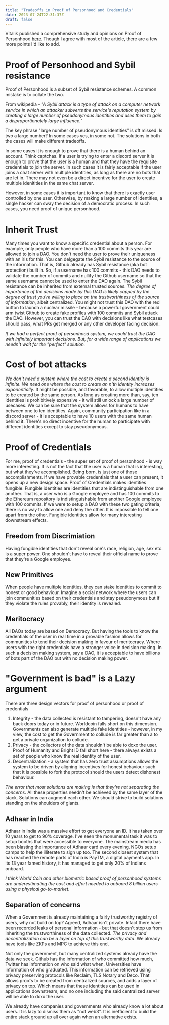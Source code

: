 ```yaml
---
title: "Tradeoffs in Proof of Personhood and Credentials"
date: 2023-07-24T22:31:37Z
draft: false
---
```


Vitalik published a comprehensive study and opinions on Proof of Personhood [here](https://vitalik.ca). Though I agree with most of the article, there are a few more points I'd like to add. 

# Proof of Personhood and Sybil resistance
Proof of Personhood is a subset of Sybil resistance schemes. A common mistake is to collate the two. 

From wikipedia - _"A Sybil attack is a type of attack on a computer network service in which an attacker subverts the service's reputation system by creating a large number of pseudonymous identities and uses them to gain a disproportionately large influence."_

The key phrase "large number of pseudonymous identities" is oft missed. Is two a large number? In some cases yes, in some not. The solutions in both the cases will make different tradeoffs. 

In some cases it is enough to prove that there is a human behind an account. Think captchas. If a user is trying to enter a discord server it is enough to prove that the user is a human and that they have the requisite credentials to join the server. In such cases it is fairly acceptable if the user joins a chat server with multiple identities, as long as there are no bots that are let in. There may not even be a direct incentive for the user to create multiple idenitities in the same chat server. 

However, in some cases it is important to know that there is exactly user controlled by one user. Otherwise, by making a large number of identities, a single hacker can sway the decision of a democratic process. In such cases, you need proof of unique personhood.

# Inherit Trust
Many times you want to know a specific credential about a person. For example, only people who have more than a 100 commits this year are allowed to join a DAO. You don't need the user to prove their uniqueness with an iris for this. You can delgegate the Sybil resistance to the source of the information. That is, Github already has Sybil resistance (aka bot protection) built in. So, if a username has 100 commits - this DAO needs to validate the number of commits and nullify the Github username so that the same username cannot be used to enter the DAO again. The Sybil resistance can be inherited from external trusted sources. *The degree of importance of the decisions made by this DAO is likely capped by the degree of trust you're willing to place on the trustworthiness of the source of information*, albeit centralized. You might not trust this DAO with the red button to launch a nuclear missile - because a powerful government could arm twist Github to create fake profiles with 100 commits and Sybil attack the DAO. However, you can trust the DAO with decisions like what testcases should pass, what PRs get merged or any other developer facing decision.

*If we had a _perfect_ proof of personhood system, we could trust the DAO with infinitely important decisions. But, for a wide range of applications we needn't wait for the "perfect" solution.* 

# Cost of bot attacks
*We don't need a system where the cost to create a second identity is infinite. We need one where the cost to create an n'th identity increases exponentially*. It might be possible, and favorable, to allow multiple identities to be created by the same person. As long as creating more than, say, ten identities is prohibitively expensive - it will still unlock a large number of usecases. We can be sure that the system allows for humans to have between one to ten identities. Again, community participation like in a discord server - it is acceptable to have 10 users with the same human behind it. There's no direct incentive for the human to participate with different identities except to stay pseudonymous. 

# Proof of Credentials
For me, proof of credentials - the super set of proof of personhood - is way more interesting.
It is not the fact that the user is a human that is interesting, but what they've accomplished. Being born, is just one of those accomplishments. 
If we have provable credentials that a user can present, it opens up a new design space. Proof of Credentials makes identities fungible. Fungible identities are identities that are indistinguishable from one another. That is, a user who is a Google employee and has 100 commits to the Ethereum repository is indistinguishable from another Google employee with 100 commits. If we were to setup a DAO with these two gating criteria, there is no way to allow one and deny the other. It is impossible to tell one apart from the other. Fungible identities allow for many interesting downstream effects. 

## Freedom from Discrimiation
Having fungible identities that don't reveal one's race, religion, age, sex etc. is a super power. One shouldn't have to reveal their official name to prove that they're a Google employee.

## New Primitives
When people have multiple identities, they can stake identities to commit to honest or good behaviour. Imagine a social network where the users can join communities based on their credentials and stay pseudonymous but if they violate the rules provably, their identity is revealed. 

## Meritocracy
All DAOs today are based on Democracy. But having the tools to know the credentials of the user in real time in a provable fashion allows for communities to tend their decision making in favour of meritocracy. Where users with the right credentials have a stronger voice in decision making. In such a decision making system, say a DAO, it is acceptable to have billions of bots part of the DAO but with no decision making power. 

# "Government is bad" is a Lazy argument
There are three design vectors for proof of personhood or proof of credentials
1. Integrity - the data collected is resistant to tampering, doesn't have any back doors today or in future. Worldcoin falls short on this dimension. Governments can also generate multiple fake identities - however, in my view, the cost to get the Government to collude is far greater than a to get a private organization to collude.
2. Privacy - the collectors of the data shouldn't be able to doxx the user. Proof of Humanity and Bright ID fall short here  - there always exists a set of people who know the real identity of the user.
3. Decentralization - a system that has zero trust assumptions allows the system to be driven by aligning incentives for honest behaviour such that it is possible to fork the protocol should the users detect dishonest behaviour.

*The error that most solutions are making is that they're not separating the concerns*. All these properties needn't be achieved by the same layer of the stack. Solutions can augment each other. We should strive to build solutions standing on the shoulders of giants.

## Adhaar in India
Adhaar in India was a massive effort to get everyone an ID. It has taken over 10 years to get to 90% coverage. I've seen the monumental task it was to setup booths that were accessible to everyone. The mainstream media has been blasting the importance of Adhaar card every evening. NGOs setup camps to help the illiterate to sign up too. The second closest system that has reached the remote parts of India is PayTM, a digital payments app. In its 13 year famed history, it has managed to get only 20% of Indians onboard.

*I think World Coin and other biometric based proof of personhood systems are underestimating the cost and effort needed to onboard 8 billion users using a physical go-to-market.*

## Separation of concerns
When a Government is already maintaining a fairly trustworthy registry of users, why not build on top? 
Agreed, Adhaar isn't private. Infact there have been recorded leaks of personal information - but that doesn't stop us from inheriting the trustworthiness of the data collected. *The privacy and decentralization can be a layer on top of this trustworthy data*. We already have tools like ZKPs and MPC to achieve this end. 

Not only the government, but many centralized systems already have the data we seek. Github has the information of who committed how much, Twitter has information on who said what when, Universities have information of who graduated. This information can be retrieved using privacy preserving protocols like Reclaim, TLS Notary and Deco. That allows proofs to be created from centralized sources, and adds a layer of privacy on top. Which means that these identities can be used in applications downstream, and no one including the said centralized server will be able to doxx the user.

We already have companies and governments who already know a lot about users. It is lazy to dismiss them as "not web3". It is inefficient to build the entire stack ground up all over again when an alternative exists.


